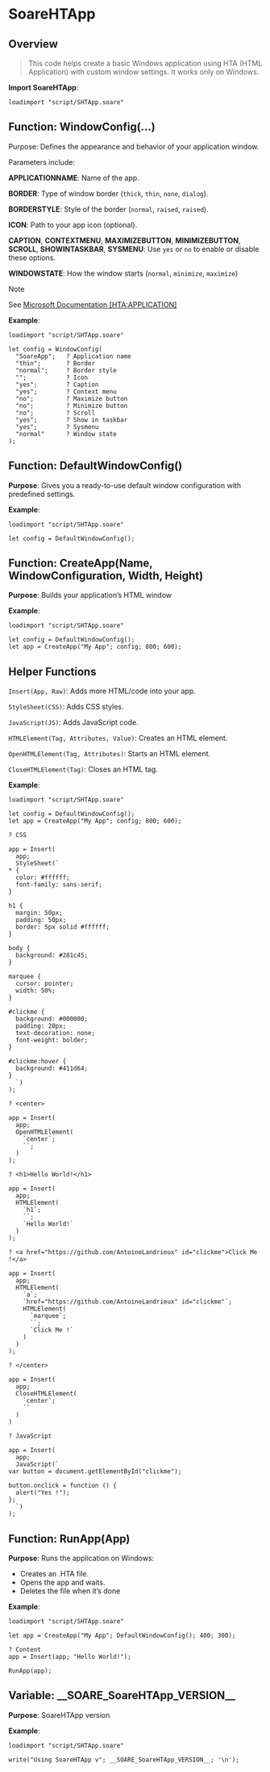 
# SoareHTApp

## Overview

>
> This code helps create a basic Windows application using HTA (HTML Application) with custom window settings. It works only on Windows.
>

**Import SoareHTApp**:

```soare
loadimport "script/SHTApp.soare"
```

## Function: WindowConfig(...)

Purpose: Defines the appearance and behavior of your application window.

Parameters include:

**APPLICATIONNAME**: Name of the app.

**BORDER**: Type of window border (`thick`, `thin`, `none`, `dialog`).

**BORDERSTYLE**: Style of the border (`normal`, `raised`, `raised`).

**ICON**: Path to your app icon (optional).

**CAPTION**, **CONTEXTMENU**, **MAXIMIZEBUTTON**, **MINIMIZEBUTTON**, **SCROLL**, **SHOWINTASKBAR**, **SYSMENU**: Use `yes` or `no` to enable or disable these options.

**WINDOWSTATE**: How the window starts (`normal`, `minimize`, `maximize`)

> [!NOTE]
>
> See [Microsoft Documentation [HTA:APPLICATION]](https://learn.microsoft.com/en-us/previous-versions/ms536495(v=vs.85))
>

**Example**:

```soare
loadimport "script/SHTApp.soare"

let config = WindowConfig(
  "SoareApp";   ? Application name
  "thin";       ? Border
  "normal";     ? Border style
  "";           ? Icon
  "yes";        ? Caption
  "yes";        ? Context menu
  "no";         ? Maximize button
  "no";         ? Minimize button
  "no";         ? Scroll
  "yes";        ? Show in taskbar
  "yes";        ? Sysmenu
  "normal"      ? Window state
);
```

## Function: DefaultWindowConfig()

**Purpose**: Gives you a ready-to-use default window configuration with predefined settings.

**Example**:

```soare
loadimport "script/SHTApp.soare"

let config = DefaultWindowConfig();
```

## Function: CreateApp(Name, WindowConfiguration, Width, Height)

**Purpose**: Builds your application’s HTML window

**Example**:

```soare
loadimport "script/SHTApp.soare"

let config = DefaultWindowConfig();
let app = CreateApp("My App"; config; 800; 600);
```

## Helper Functions

`Insert(App, Raw)`: Adds more HTML/code into your app.

`StyleSheet(CSS)`: Adds CSS styles.

`JavaScript(JS)`: Adds JavaScript code.

`HTMLElement(Tag, Attributes, Value)`: Creates an HTML element.

`OpenHTMLElement(Tag, Attributes)`: Starts an HTML element.

`CloseHTMLElement(Tag)`: Closes an HTML tag.

**Example**:

```soare
loadimport "script/SHTApp.soare"

let config = DefaultWindowConfig();
let app = CreateApp("My App"; config; 800; 600);

? CSS

app = Insert(
  app;
  StyleSheet(`
* {
  color: #ffffff;
  font-family: sans-serif;
}

h1 {
  margin: 50px;
  padding: 50px;
  border: 5px solid #ffffff;
}

body {
  background: #281c45;
}

marquee {
  cursor: pointer;
  width: 50%;
}

#clickme {
  background: #000000;
  padding: 20px;
  text-decoration: none;
  font-weight: bolder;
}

#clickme:hover {
  background: #411d64;
}
  `)
);

? <center>

app = Insert(
  app;
  OpenHTMLElement(
    `center`;
    ``;
  )
);

? <h1>Hello World!</h1>

app = Insert(
  app;
  HTMLElement(
    `h1`;
    ``;
    `Hello World!`
  )
);

? <a href="https://github.com/AntoineLandrieux" id="clickme">Click Me !</a>

app = Insert(
  app;
  HTMLElement(
    `a`;
    `href="https://github.com/AntoineLandrieux" id="clickme"`;
    HTMLElement(
      `marquee`;
      ``;
      `Click Me !`
    )
  )
);

? </center>

app = Insert(
  app;
  CloseHTMLElement(
    `center`;
    ``
  )
)

? JavaScript

app = Insert(
  app;
  JavaScript(`
var button = document.getElementById("clickme");

button.onclick = function () {
  alert("Yes !");
};
  `)
);
```

## Function: RunApp(App)

**Purpose**: Runs the application on Windows:

- Creates an .HTA file.
- Opens the app and waits.
- Deletes the file when it’s done

**Example**:

```soare
loadimport "script/SHTApp.soare"

let app = CreateApp("My App"; DefaultWindowConfig(); 400; 300);

? Content
app = Insert(app; "Hello World!");

RunApp(app);
```

## Variable: \_\_SOARE_SoareHTApp_VERSION\_\_

**Purpose**: SoareHTApp version

**Example**:

```soare
loadimport "script/SHTApp.soare"

write("Using SoareHTApp v"; __SOARE_SoareHTApp_VERSION__; '\n');
```
